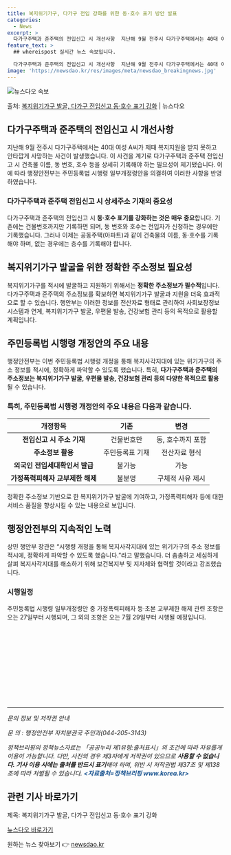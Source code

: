 ```yaml
---
title: 복지위기가구, 다가구 전입 강화를 위한 동·호수 표기 방안 발표
categories:
  - News
excerpt: >
  다가구주택과 준주택의 전입신고 시 개선사항  지난해 9월 전주시 다가구주택에서는 40대 여성 A씨가 제때 복…
feature_text: >
  ## whereispost 실시간 뉴스 속보입니다.

  다가구주택과 준주택의 전입신고 시 개선사항  지난해 9월 전주시 다가구주택에서는 40대 여성 A씨가 제때 복…
image: 'https://newsdao.kr/res/images/meta/newsdao_breakingnews.jpg'
---
```


![뉴스다오 속보](https://newsdao.kr/res/images/meta/newsdao_breakingnews.jpg)

<p>출처: <a href="https://newsdao.kr/4168" rel="dofollow">복지위기가구 발굴, 다가구 전입신고 동·호수 표기 강화</a> | 뉴스다오</p>

<h2 data-ke-size="size26">다가구주택과 준주택의 전입신고 시 개선사항</h2>
<p data-ke-size="size16">지난해 9월 전주시 다가구주택에서는 40대 여성 A씨가 제때 복지지원을 받지 못하고 안타깝게 사망하는 사건이 발생했습니다. 이 사건을 계기로 다가구주택과 준주택 전입신고 시 건축물 이름, 동 번호, 호수 등을 상세히 기록해야 하는 필요성이 제기됐습니다. 이에 따라 행정안전부는 주민등록법 시행령 일부개정령안을 의결하여 이러한 사항을 반영하였습니다.</p>

<h3>다가구주택과 준주택 전입신고 시 상세주소 기재의 중요성</h3>
<p data-ke-size="size16">다가구주택과 준주택의 전입신고 시 <b>동·호수 표기를 강화하는 것은 매우 중요</b>합니다. 기존에는 건물번호까지만 기록하면 되며, 동 번호와 호수는 전입자가 신청하는 경우에만 기록했습니다. 그러나 이제는 공동주택(아파트)과 같이 건축물의 이름, 동·호수를 기록해야 하며, 없는 경우에는 층수를 기록해야 합니다.</p>

<h2 data-ke-size="size26">복지위기가구 발굴을 위한 정확한 주소정보 필요성</h2>
<p data-ke-size="size16">복지위기가구를 적시에 발굴하고 지원하기 위해서는 <b>정확한 주소정보가 필수적</b>입니다. 다가구주택과 준주택의 주소정보를 확보하면 복지위기가구 발굴과 지원을 더욱 효과적으로 할 수 있습니다. 행안부는 이러한 정보를 전산자료 형태로 관리하여 사회보장정보시스템과 연계, 복지위기가구 발굴, 우편물 발송, 건강보험 관리 등의 목적으로 활용할 계획입니다.</p>

<h2 data-ke-size="size26">주민등록법 시행령 개정안의 주요 내용</h2>
<p data-ke-size="size16">행정안전부는 이번 주민등록법 시행령 개정을 통해 복지사각지대에 있는 위기가구의 주소 정보를 적시에, 정확하게 파악할 수 있도록 했습니다. 특히, <b>다가구주택과 준주택의 주소정보는 복지위기가구 발굴, 우편물 발송, 건강보험 관리 등의 다양한 목적으로 활용</b>될 수 있습니다.</p>

<h3>특히, 주민등록법 시행령 개정안의 주요 내용은 다음과 같습니다.</h3>
<table>
<thead>
<tr>
<th style="text-align: center;">개정항목</th>
<th style="text-align: center;">기존</th>
<th style="text-align: center;">변경</th>
</tr>
</thead>
<tbody>
<tr>
<td style="text-align: center;"><b>전입신고 시 주소 기재</b></td>
<td style="text-align: center;">건물번호만</td>
<td style="text-align: center;">동, 호수까지 포함</td>
</tr>
<tr>
<td style="text-align: center;"><b>주소정보 활용</b></td>
<td style="text-align: center;">주민등록표 기재</td>
<td style="text-align: center;">전산자료 형식</td>
</tr>
<tr>
<td style="text-align: center;"><b>외국인 전입세대확인서 발급</b></td>
<td style="text-align: center;">불가능</td>
<td style="text-align: center;">가능</td>
</tr>
<tr>
<td style="text-align: center;"><b>가정폭력피해자 교부제한 해제</b></td>
<td style="text-align: center;">불분명</td>
<td style="text-align: center;">구체적 사유 제시</td>
</tr>
</tbody>
</table>

<p data-ke-size="size16">정확한 주소정보 기반으로 한 복지위기가구 발굴에 기여하고, 가정폭력피해자 등에 대한 서비스 품질을 향상시킬 수 있는 내용으로 보입니다.</p>

<h2 data-ke-size="size26">행정안전부의 지속적인 노력</h2>
<p data-ke-size="size16">상민 행안부 장관은 “시행령 개정을 통해 복지사각지대에 있는 위기가구의 주소 정보를 적시에, 정확하게 파악할 수 있도록 했습니다.”라고 말했습니다. 더 촘촘하고 세심하게 살펴 복지사각지대를 해소하기 위해 보건복지부 및 지자체와 협력할 것이라고 강조했습니다.</p>

<h3>시행일정</h3>
<p data-ke-size="size16">주민등록법 시행령 일부개정령안 중 가정폭력피해자 등·초본 교부제한 해제 관련 조항은 오는 27일부터 시행되며, 그 외의 조항은 오는 7월 29일부터 시행될 예정입니다.</p>

<p data-ke-size="size16">&nbsp;</p>
<p data-ke-size="size16">&nbsp;</p>
<p data-ke-size="size16">&nbsp;</p>
<p data-ke-size="size16">&nbsp;</p>
<p data-ke-size="size16">&nbsp;</p>
<p data-ke-size="size16">&nbsp;</p>

<hr>

<p data-ke-size="size16"><i>문의 정보 및 저작권 안내</i></p>
<p data-ke-size="size16"><i>문 의 : 행정안전부 자치분권국 주민과(044-205-3143)</i></p>
<p data-ke-size="size16"><i>정책브리핑의 정책뉴스자료는 「공공누리 제1유형:출처표시」의 조건에 따라 자유롭게 이용이 가능합니다. 다만, 사진의 경우 제3자에게 저작권이 있으므로 <b>사용할 수 없습니다. 기사 이용 시에는 출처를 반드시 표기</b>해야 하며, 위반 시 저작권법 제37조 및 제138조에 따라 처벌될 수 있습니다. <i><b><span style="color: #1a5490;">&lt;자료출처=정책브리핑 www.korea.kr&gt;</span></b></i></i></p>
<h2 data-ke-size="size26">관련 기사 바로가기</h2>
<p data-ke-size="size16">제목: 복지위기가구 발굴, 다가구 전입신고 동·호수 표기 강화</p>
<p><a href="https://newsdao.kr/4168">뉴스다오 바로가기</a></p> 

원하는 뉴스 찾아보기 👉 <a href="https://newsdao.kr" rel="dofollow">newsdao.kr</a>


